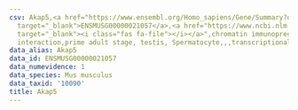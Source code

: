 ```yaml
---
csv: Akap5,<a href="https://www.ensembl.org/Homo_sapiens/Gene/Summary?db=core;g=ENSMUSG00000021057"
  target="_blank">ENSMUSG00000021057</a>,<a href="https://www.ncbi.nlm.nih.gov/pubmed/25450459"
  target="_blank"><i class="fas fa-file"></i></a>",chromatin immunoprecipitation assay,direct
  interaction,prime adult stage, testis, Spermatocyte,,,transcriptional regulation,
data_alias: Akap5
data_id: ENSMUSG00000021057
data_numevidence: 1
data_species: Mus musculus
data_taxid: '10090'
title: Akap5
---
```

